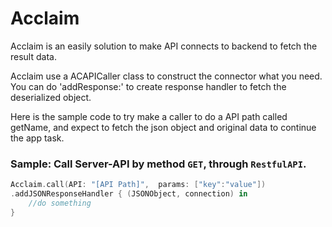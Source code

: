 # Acclaim
Acclaim is an easily solution to make API connects to backend to fetch the result data.

Acclaim use a ACAPICaller class to construct the connector what you need.
You can do 'addResponse:' to create response handler to fetch the deserialized object.

Here is the sample code to try make a caller to do a API path called getName, and expect to fetch the json object and original data to continue the app task.

### Sample: Call Server-API by method `GET`, through `RestfulAPI`.
```swift
Acclaim.call(API: "[API Path]",  params: ["key":"value"])
.addJSONResponseHandler { (JSONObject, connection) in
    //do something        
}
```


